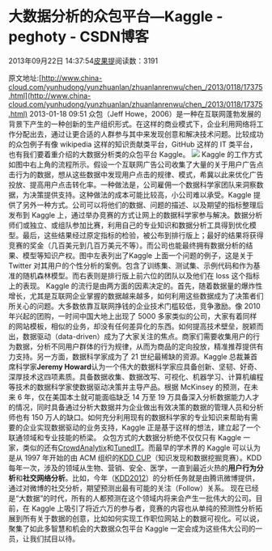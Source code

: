 
# 大数据分析的众包平台—Kaggle - peghoty - CSDN博客


2013年09月22日 14:37:54[皮果提](https://me.csdn.net/peghoty)阅读数：3191


原文地址:[http://www.china-cloud.com/yunhudong/yunzhuanlan/zhuanlanrenwu/chen_/2013/0118/17375.html](http://www.china-cloud.com/yunhudong/yunzhuanlan/zhuanlanrenwu/chen_/2013/0118/17375.html)
2013-01-18 09:51
众包（Jeff Howe，2006）是一种在互联网蓬勃发展的背景下产生的一种创新的生产组织形式。在这样的商业模式下，企业利用网络将工作分配出去，通过让更合适的人群参与其中来发现创意和解决技术问题。比较成功的众包例子有像 wikipedia 这样的知识贡献类平台，GitHub 这样的
 IT 类平台，也有我们要着重介绍的大数据分析类的众包平台 Kaggle。
![](http://www.china-cloud.com/uploads/allimg/130118/54-13011P95255227.jpg)
Kaggle 的工作方式如图中右上角的流程所示。假设一个互联网广告公司收集了大量的关于用户广告点击行为的数据，想从这些数据中发现用户点击的规律、模式，希冀以此来优化广告投放、提高用户点击转化率。一种做法是，公司雇佣一个数据科学家团队来洞察数据，为决策提供支持。这种做法的成本可能比较高，小公司难以承受。Kaggle 提供了另外一种方式。公司可以将他们的数据、问题的描述、以及期望的指标整理后发布到 Kaggle 上，通过举办竞赛的方式让网上的数据科学家参与解决。数据分析师们或独立、或组队参加比赛，利用自己的专业知识和数据分析工具得到优化模型。最后，这些结果经过原定指标的检验，被公布到排行版上；最好的结果将获得竞赛的奖金（几百美元到几百万美元不等）。而公司也能最终拥有数据分析的结果、模型等知识产权。图中左表列出了Kaggle
 上面一个问题的例子，这是关于 Twitter 对其用户的个性分析的案例。包含了训练集、测试集、示例代码和作为基准的随机森林模型。而右表则是排行版上前六位的团队以及他们在 loss 这个指标上的表现。
Kaggle 的流行是由两方面的因素决定的。首先，随着数据量的爆炸性增长，尤其是互联网企业掌握的数据越来越多，如何利用这些数据成为了决策者们所关心的问题。大多数依靠互联网挣钱的企业技术门槛较低，竞争激励。像 2010 年兴起的团购，一时间中国大地上出现了 5000 多家类似的公司，大家有着同样的网站模板，相似的业务，却没有任何差异化的东西。如何提高技术壁垒，脱颖而出，数据驱动（data-driven）成为了大家关注的焦点。商家们需要收集用户的行为数据，分析不同用户群体的行为规律，从而为商品的定向投放，精准推荐提供有力支持。另一方面，数据科学家成为了
 21 世纪最稀缺的资源。Kaggle 总裁兼首席科学家**Jeremy Howard**认为一个伟大的数据科学家应具备创新、坚韧、好奇、深厚技术这四项素质。具备数据收集、数据改写、可视化、机器学习、计算机编程等技术的数据科学家使数据驱动决策并主导产品。根据 McKinsey 的预测，在未来 6 年，仅在美国本土就可能面临缺乏 14 万至 19 万具备深入分析数据能力人才的情况，同时具备通过分析大数据并为企业做出有效决策的数据的管理人员和分析师也有 150 万人的缺口。如何充分利用现有的数据科学家的专业知识来帮助有需要的企业实现数据驱动的业务支持，Kaggle
 正是基于这样的想法，建立起了一个联通领域和专业技能的桥梁。
众包方式的大数据分析绝不仅仅只有 Kaggle 一家，类似的还有[CrowdAnalytix](http://www.crowdanalytix.com/welcome)和[TunedIT](http://tunedit.org/)。而最早的学术界的
 Kaggle 可以认为是从 1997 年开始的由 ACM 组织的[KDD CUP](http://www.sigkdd.org/kddcup/index.php)（知识发现和数据挖掘竞赛）。KDD
 每年一次，涉及的领域从生物、营销、安全、医学，一直到最近火热的**用户行为分析**和**社交网络分析**。比如，今年（[KDD2012](http://www.kddcup2012.org/)）的分析任务就是由腾讯微博提供，通过对微博的社交分析，期望预测出最有可能的关注（Follow）关系。
现在已经是“大数据”的时代，所有的人都预测在这个领域内将来会产生一批伟大的公司。目前，在 Kaggle 上吸引了将近六万的参与者，竞赛的内容也从单纯的预测性分析拓展到所有关于数据的创意，比如如何实现工作职位网站上的数据可视化。可以说，聚集了如此多智慧和机会的大数据众包平台 Kaggle 一定会成为这些伟大公司的一员，让我们拭目以待。



